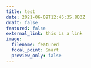 ```yaml
---
title: test
date: 2021-06-09T12:45:35.803Z
draft: false
featured: false
external_link: this is a link
image:
  filename: featured
  focal_point: Smart
  preview_only: false
---
```

